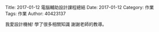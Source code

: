 Title: 2017-01-12 電腦輔助設計課程總結
Date: 2017-01-12 
Category: 作業
Tags: 作業
Author: 40423137


<!-- PELICAN_END_SUMMARY -->

我愛設計機械!
學了很多相關知識
謝謝老師的教導。
